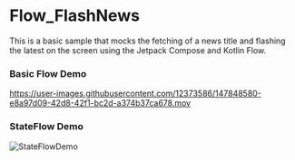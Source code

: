# Flow_FlashNews
This is a basic sample that mocks the fetching of a news title and flashing the latest on the screen using the Jetpack Compose and Kotlin Flow.

### Basic Flow Demo
https://user-images.githubusercontent.com/12373586/147848580-e8a97d09-42d8-42f1-bc2d-a374b37ca678.mov

### StateFlow Demo
![StateFlowDemo](https://user-images.githubusercontent.com/42031593/148710661-1fd4dfdc-2463-4c43-9edb-1ad485506263.gif)

